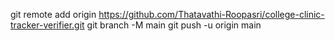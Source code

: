 git remote add origin https://github.com/Thatavathi-Roopasri/college-clinic-tracker-verifier.git
git branch -M main
git push -u origin main
